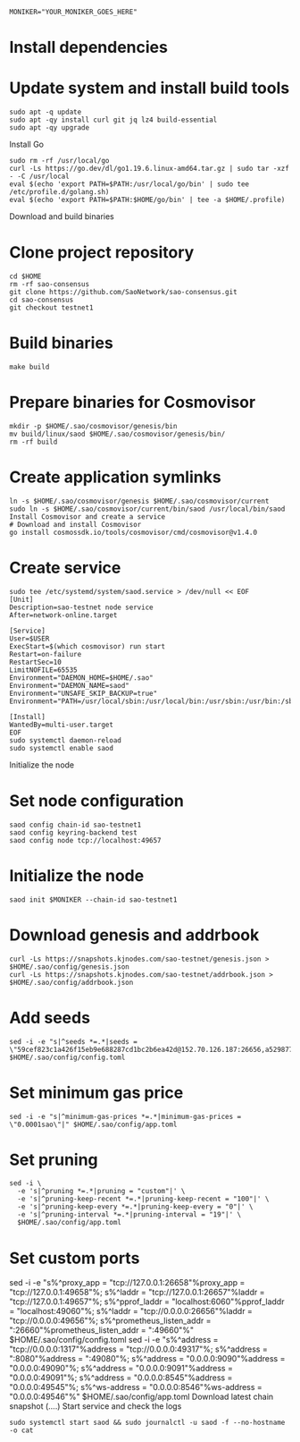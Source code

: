 ```
MONIKER="YOUR_MONIKER_GOES_HERE"
```
# Install dependencies
# Update system and install build tools
```
sudo apt -q update
sudo apt -qy install curl git jq lz4 build-essential
sudo apt -qy upgrade
```
Install Go
```
sudo rm -rf /usr/local/go
curl -Ls https://go.dev/dl/go1.19.6.linux-amd64.tar.gz | sudo tar -xzf - -C /usr/local
eval $(echo 'export PATH=$PATH:/usr/local/go/bin' | sudo tee /etc/profile.d/golang.sh)
eval $(echo 'export PATH=$PATH:$HOME/go/bin' | tee -a $HOME/.profile)
```
Download and build binaries
# Clone project repository
```
cd $HOME
rm -rf sao-consensus
git clone https://github.com/SaoNetwork/sao-consensus.git
cd sao-consensus
git checkout testnet1
```
# Build binaries
```
make build
```
# Prepare binaries for Cosmovisor
```
mkdir -p $HOME/.sao/cosmovisor/genesis/bin
mv build/linux/saod $HOME/.sao/cosmovisor/genesis/bin/
rm -rf build
```
# Create application symlinks
```
ln -s $HOME/.sao/cosmovisor/genesis $HOME/.sao/cosmovisor/current
sudo ln -s $HOME/.sao/cosmovisor/current/bin/saod /usr/local/bin/saod
Install Cosmovisor and create a service
# Download and install Cosmovisor
go install cosmossdk.io/tools/cosmovisor/cmd/cosmovisor@v1.4.0
```
# Create service
```
sudo tee /etc/systemd/system/saod.service > /dev/null << EOF
[Unit]
Description=sao-testnet node service
After=network-online.target

[Service]
User=$USER
ExecStart=$(which cosmovisor) run start
Restart=on-failure
RestartSec=10
LimitNOFILE=65535
Environment="DAEMON_HOME=$HOME/.sao"
Environment="DAEMON_NAME=saod"
Environment="UNSAFE_SKIP_BACKUP=true"
Environment="PATH=/usr/local/sbin:/usr/local/bin:/usr/sbin:/usr/bin:/sbin:/bin:/usr/games:/usr/local/games:/snap/bin:$HOME/.sao/cosmovisor/current/bin"

[Install]
WantedBy=multi-user.target
EOF
sudo systemctl daemon-reload
sudo systemctl enable saod
```
Initialize the node
# Set node configuration
```
saod config chain-id sao-testnet1
saod config keyring-backend test
saod config node tcp://localhost:49657
```
# Initialize the node
```
saod init $MONIKER --chain-id sao-testnet1
```
# Download genesis and addrbook
```
curl -Ls https://snapshots.kjnodes.com/sao-testnet/genesis.json > $HOME/.sao/config/genesis.json
curl -Ls https://snapshots.kjnodes.com/sao-testnet/addrbook.json > $HOME/.sao/config/addrbook.json
```
# Add seeds
```
sed -i -e "s|^seeds *=.*|seeds = \"59cef823c1a426f15eb9e688287cd1bc2b6ea42d@152.70.126.187:26656,a5298771c624a376fdb83c48cc6c630e58092c62@192.18.136.151:26656,af7259853f202391e624c612ff9d3de1142b4ca4@52.77.248.130:26656,c196d06c9c37dee529ca167701e25f560a054d6d@3.35.136.39:26656\"|" $HOME/.sao/config/config.toml
```
# Set minimum gas price
```
sed -i -e "s|^minimum-gas-prices *=.*|minimum-gas-prices = \"0.0001sao\"|" $HOME/.sao/config/app.toml
```
# Set pruning
```
sed -i \
  -e 's|^pruning *=.*|pruning = "custom"|' \
  -e 's|^pruning-keep-recent *=.*|pruning-keep-recent = "100"|' \
  -e 's|^pruning-keep-every *=.*|pruning-keep-every = "0"|' \
  -e 's|^pruning-interval *=.*|pruning-interval = "19"|' \
  $HOME/.sao/config/app.toml
```
# Set custom ports
sed -i -e "s%^proxy_app = \"tcp://127.0.0.1:26658\"%proxy_app = \"tcp://127.0.0.1:49658\"%; s%^laddr = \"tcp://127.0.0.1:26657\"%laddr = \"tcp://127.0.0.1:49657\"%; s%^pprof_laddr = \"localhost:6060\"%pprof_laddr = \"localhost:49060\"%; s%^laddr = \"tcp://0.0.0.0:26656\"%laddr = \"tcp://0.0.0.0:49656\"%; s%^prometheus_listen_addr = \":26660\"%prometheus_listen_addr = \":49660\"%" $HOME/.sao/config/config.toml
sed -i -e "s%^address = \"tcp://0.0.0.0:1317\"%address = \"tcp://0.0.0.0:49317\"%; s%^address = \":8080\"%address = \":49080\"%; s%^address = \"0.0.0.0:9090\"%address = \"0.0.0.0:49090\"%; s%^address = \"0.0.0.0:9091\"%address = \"0.0.0.0:49091\"%; s%^address = \"0.0.0.0:8545\"%address = \"0.0.0.0:49545\"%; s%^ws-address = \"0.0.0.0:8546\"%ws-address = \"0.0.0.0:49546\"%" $HOME/.sao/config/app.toml
Download latest chain snapshot
(....)
Start service and check the logs
```
sudo systemctl start saod && sudo journalctl -u saod -f --no-hostname -o cat
```
